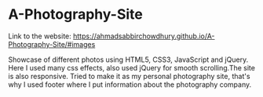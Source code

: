 # A-Photography-Site
Link to the website:
https://ahmadsabbirchowdhury.github.io/A-Photography-Site/#images

Showcase of different photos using HTML5, CSS3, JavaScript and jQuery.
Here I used many css effects, also used jQuery for smooth scrolling.The site is also responsive. Tried to make it as my personal photography site,
that's why I used footer where I put information about the photography company.
